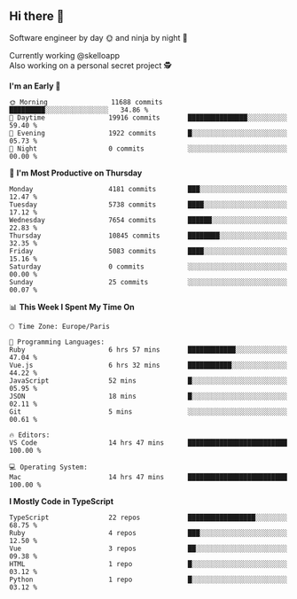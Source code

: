 ## Hi there 👋

Software engineer by day 🌞 and ninja by night 🌝

Currently working @skelloapp <br>
Also working on a personal secret project 🕵️

<!--START_SECTION:waka-->
**I'm an Early 🐤** 

```text
🌞 Morning                11688 commits       █████████░░░░░░░░░░░░░░░░   34.86 % 
🌆 Daytime                19916 commits       ███████████████░░░░░░░░░░   59.40 % 
🌃 Evening                1922 commits        █░░░░░░░░░░░░░░░░░░░░░░░░   05.73 % 
🌙 Night                  0 commits           ░░░░░░░░░░░░░░░░░░░░░░░░░   00.00 % 
```
📅 **I'm Most Productive on Thursday** 

```text
Monday                   4181 commits        ███░░░░░░░░░░░░░░░░░░░░░░   12.47 % 
Tuesday                  5738 commits        ████░░░░░░░░░░░░░░░░░░░░░   17.12 % 
Wednesday                7654 commits        ██████░░░░░░░░░░░░░░░░░░░   22.83 % 
Thursday                 10845 commits       ████████░░░░░░░░░░░░░░░░░   32.35 % 
Friday                   5083 commits        ████░░░░░░░░░░░░░░░░░░░░░   15.16 % 
Saturday                 0 commits           ░░░░░░░░░░░░░░░░░░░░░░░░░   00.00 % 
Sunday                   25 commits          ░░░░░░░░░░░░░░░░░░░░░░░░░   00.07 % 
```


📊 **This Week I Spent My Time On** 

```text
🕑︎ Time Zone: Europe/Paris

💬 Programming Languages: 
Ruby                     6 hrs 57 mins       ████████████░░░░░░░░░░░░░   47.04 % 
Vue.js                   6 hrs 32 mins       ███████████░░░░░░░░░░░░░░   44.22 % 
JavaScript               52 mins             █░░░░░░░░░░░░░░░░░░░░░░░░   05.95 % 
JSON                     18 mins             █░░░░░░░░░░░░░░░░░░░░░░░░   02.11 % 
Git                      5 mins              ░░░░░░░░░░░░░░░░░░░░░░░░░   00.61 % 

🔥 Editors: 
VS Code                  14 hrs 47 mins      █████████████████████████   100.00 % 

💻 Operating System: 
Mac                      14 hrs 47 mins      █████████████████████████   100.00 % 
```

**I Mostly Code in TypeScript** 

```text
TypeScript               22 repos            █████████████████░░░░░░░░   68.75 % 
Ruby                     4 repos             ███░░░░░░░░░░░░░░░░░░░░░░   12.50 % 
Vue                      3 repos             ██░░░░░░░░░░░░░░░░░░░░░░░   09.38 % 
HTML                     1 repo              █░░░░░░░░░░░░░░░░░░░░░░░░   03.12 % 
Python                   1 repo              █░░░░░░░░░░░░░░░░░░░░░░░░   03.12 % 
```




<!--END_SECTION:waka-->

<!--
**antoinelncl/antoinelncl** is a ✨ _special_ ✨ repository because its `README.md` (this file) appears on your GitHub profile.

Here are some ideas to get you started:

- 🔭 I’m currently working on ...
- 🌱 I’m currently learning ...
- 👯 I’m looking to collaborate on ...
- 🤔 I’m looking for help with ...
- 💬 Ask me about ...
- 📫 How to reach me: ...
- 😄 Pronouns: ...
- ⚡ Fun fact: ...
-->
